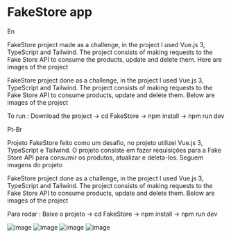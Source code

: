 <h1>FakeStore app</h1>
<p>En</p>
<p>
FakeStore project made as a challenge, in the project I used Vue.js 3, TypeScript and Tailwind.
The project consists of making requests to the Fake Store API to consume the products, update and delete them.
Here are images of the project

FakeStore project done as a challenge, in the project I used Vue.js 3, TypeScript and Tailwind.
The project consists of making requests to the Fake Store API to consume products, update and delete them.
Below are images of the project

To run : Download the project -> cd FakeStore -> npm install -> npm run dev 
</p>

<p>Pt-Br</p>
<p>Projeto FakeStore feito como um desafio, no projeto utilizei Vue.js 3, TypeScript e Tailwind.
O projeto consiste em fazer requisições para a Fake Store API para consumir os produtos, atualizar e deleta-los.
Seguem imagens do projeto

FakeStore project done as a challenge, in the project I used Vue.js 3, TypeScript and Tailwind.
The project consists of making requests to the Fake Store API to consume products, update and delete them.
Below are images of the project

Para rodar : Baixe o projeto -> cd FakeStore -> npm install -> npm run dev </p>


![image](https://github.com/postrenan/FakeStore/assets/76953726/7fc928dc-e650-471b-bd7a-f3afed1b0f5e)
![image](https://github.com/postrenan/FakeStore/assets/76953726/a01a6e4e-3ddd-4c68-88b4-e23b0c71b83a)
![image](https://github.com/postrenan/FakeStore/assets/76953726/92d488f5-2697-4dc2-8875-87e968517ade)
![image](https://github.com/postrenan/FakeStore/assets/76953726/857b92d0-4d4d-4d3f-9b1a-41e2449e4233)
